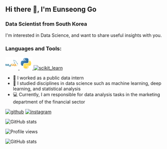 ## Hi there 👋, I'm Eunseong Go
### Data Scientist from South Korea

I'm interested in Data Science, and want to share useful insights with you.

<h3 align="left">Languages and Tools:</h3>
<p align="left"> <a href="https://www.mysql.com/" target="_blank"> <img src="https://raw.githubusercontent.com/devicons/devicon/master/icons/mysql/mysql-original-wordmark.svg" alt="mysql" width="40" height="40"/> </a> <a href="https://www.python.org" target="_blank"> <img src="https://raw.githubusercontent.com/devicons/devicon/master/icons/python/python-original.svg" alt="python" width="40" height="40"/> </a> <a href="https://scikit-learn.org/" target="_blank"> <img src="https://upload.wikimedia.org/wikipedia/commons/0/05/Scikit_learn_logo_small.svg" alt="scikit_learn" width="40" height="40"/> </a> </p>

- 🔭 I worked as a public data intern
- 🌱 I studied disciplines in data science such as machine learning, deep learning, and statistical analysis
- 💻 Currently, I am responsible for data analysis tasks in the marketing department of the financial sector

[<img src='https://cdn.jsdelivr.net/npm/simple-icons@3.0.1/icons/github.svg' alt='github' height='40'>](https://github.com/goeunseong)  [<img src='https://cdn.jsdelivr.net/npm/simple-icons@3.0.1/icons/instagram.svg' alt='instagram' height='40'>](https://www.instagram.com/silver_castle_7/)  

![GitHub stats](https://github-readme-stats.vercel.app/api?username=goeunseong&show_icons=true&theme=radical)  

![Profile views](https://gpvc.arturio.dev/goeunseong)

![GitHub stats](https://github-readme-stats.vercel.app/api/top-langs/?username=goeunseong&langs_count=8)



